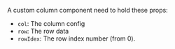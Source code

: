 A custom column component need to hold these props:

* `col`: The column config
* `row`: The row data
* `rowIdex`: The row index number (from 0).